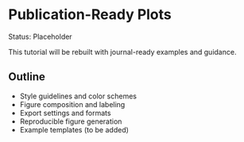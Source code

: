 # Publication-Ready Plots

Status: Placeholder

This tutorial will be rebuilt with journal-ready examples and guidance.

## Outline

- Style guidelines and color schemes
- Figure composition and labeling
- Export settings and formats
- Reproducible figure generation
- Example templates (to be added)

